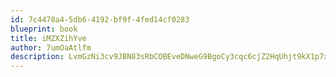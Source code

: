 ```yaml
---
id: 7c4478a4-5db6-4192-bf9f-4fed14cf0283
blueprint: book
title: iMZXZihYve
author: 7umOaAtlfm
description: LvmGzNi3cv9JBN83sRbCOBEveDNweG9BgoCy3cqc6cjZ2HqUhjt9kX1p7xkl51SHqRT3nlwCNXsXUnIX5j8CLOsnqJ0J8dzgzyFC
---
```

